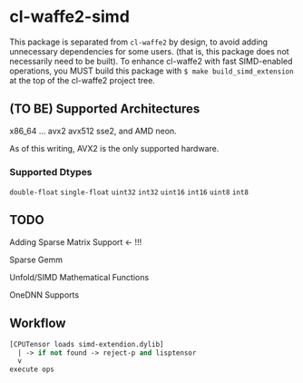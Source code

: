 
# cl-waffe2-simd

This package is separated from `cl-waffe2` by design, to avoid adding unnecessary dependencies for some users. (that is, this package does not necessarily need to be built). To enhance cl-waffe2 with fast SIMD-enabled operations, you MUST build this package with `$ make build_simd_extension` at the top of the cl-waffe2 project tree.

## (TO BE) Supported Architectures

x86_64 ... avx2 avx512 sse2, and AMD neon.

As of this writing, AVX2 is the only supported hardware.

### Supported Dtypes

`double-float` `single-float` `uint32` `int32` `uint16` `int16` `uint8` `int8`

## TODO

Adding Sparse Matrix Support <- !!!

Sparse Gemm

Unfold/SIMD Mathematical Functions

OneDNN Supports

## Workflow

```lisp
[CPUTensor loads simd-extendion.dylib]
  | -> if not found -> reject-p and lisptensor
  v
execute ops
```

